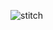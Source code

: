 ![stitch](https://github.com/yoyoking94/jsTradSystem/assets/56436435/769ece88-3f72-43d8-b076-07816ff6bb5b)
